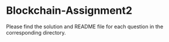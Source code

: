 # Blockchain-Assignment2

Please find the solution and README file for each question in the corresponding directory.

